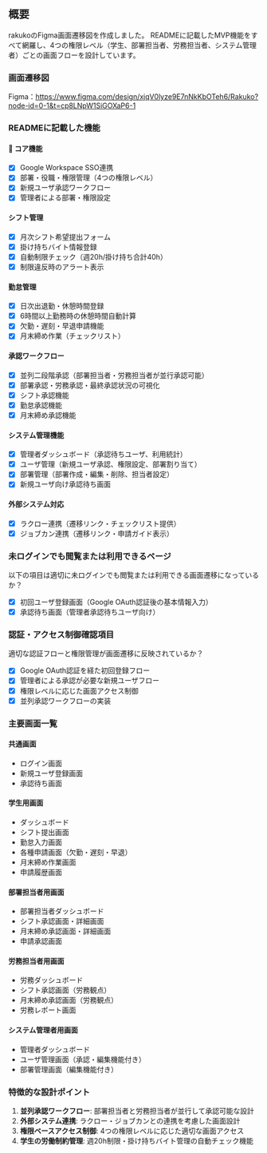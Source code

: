 ## 概要
rakukoのFigma画面遷移図を作成しました。
READMEに記載したMVP機能をすべて網羅し、4つの権限レベル（学生、部署担当者、労務担当者、システム管理者）ごとの画面フローを設計しています。

### 画面遷移図
Figma：https://www.figma.com/design/xjqV0lyze9E7nNkKbOTeh6/Rakuko?node-id=0-1&t=cp8LNpW1SiGOXaP6-1

### READMEに記載した機能

#### 🔑 コア機能
- [x] Google Workspace SSO連携
- [x] 部署・役職・権限管理（4つの権限レベル）
- [x] 新規ユーザ承認ワークフロー
- [x] 管理者による部署・権限設定

#### シフト管理
- [x] 月次シフト希望提出フォーム
- [x] 掛け持ちバイト情報登録
- [x] 自動制限チェック（週20h/掛け持ち合計40h）
- [x] 制限違反時のアラート表示

#### 勤怠管理
- [x] 日次出退勤・休憩時間登録
- [x] 6時間以上勤務時の休憩時間自動計算
- [x] 欠勤・遅刻・早退申請機能
- [x] 月末締め作業（チェックリスト）

#### 承認ワークフロー
- [x] 並列二段階承認（部署担当者・労務担当者が並行承認可能）
- [x] 部署承認・労務承認・最終承認状況の可視化
- [x] シフト承認機能
- [x] 勤怠承認機能
- [x] 月末締め承認機能

#### システム管理機能
- [x] 管理者ダッシュボード（承認待ちユーザ、利用統計）
- [x] ユーザ管理（新規ユーザ承認、権限設定、部署割り当て）
- [x] 部署管理（部署作成・編集・削除、担当者設定）
- [x] 新規ユーザ向け承認待ち画面

#### 外部システム対応
- [x] ラクロー連携（遷移リンク・チェックリスト提供）
- [x] ジョブカン連携（遷移リンク・申請ガイド表示）

### 未ログインでも閲覧または利用できるページ
以下の項目は適切に未ログインでも閲覧または利用できる画面遷移になっているか？
- [x] 初回ユーザ登録画面（Google OAuth認証後の基本情報入力）
- [x] 承認待ち画面（管理者承認待ちユーザ向け）

### 認証・アクセス制御確認項目
適切な認証フローと権限管理が画面遷移に反映されているか？
- [x] Google OAuth認証を経た初回登録フロー
- [x] 管理者による承認が必要な新規ユーザフロー
- [x] 権限レベルに応じた画面アクセス制御
- [x] 並列承認ワークフローの実装

### 主要画面一覧

#### 共通画面
- ログイン画面
- 新規ユーザ登録画面
- 承認待ち画面

#### 学生用画面
- ダッシュボード
- シフト提出画面
- 勤怠入力画面
- 各種申請画面（欠勤・遅刻・早退）
- 月末締め作業画面
- 申請履歴画面

#### 部署担当者用画面
- 部署担当者ダッシュボード
- シフト承認画面・詳細画面
- 月末締め承認画面・詳細画面
- 申請承認画面

#### 労務担当者用画面
- 労務ダッシュボード
- シフト承認画面（労務観点）
- 月末締め承認画面（労務観点）
- 労務レポート画面

#### システム管理者用画面
- 管理者ダッシュボード
- ユーザ管理画面（承認・編集機能付き）
- 部署管理画面（編集機能付き）

### 特徴的な設計ポイント
1. **並列承認ワークフロー**: 部署担当者と労務担当者が並行して承認可能な設計
2. **外部システム連携**: ラクロー・ジョブカンとの連携を考慮した画面設計
3. **権限ベースアクセス制御**: 4つの権限レベルに応じた適切な画面アクセス
4. **学生の労働制約管理**: 週20h制限・掛け持ちバイト管理の自動チェック機能